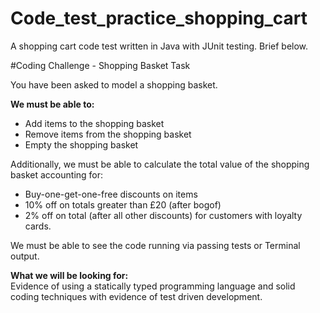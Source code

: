 # Code_test_practice_shopping_cart

A shopping cart code test written in Java with JUnit testing. Brief below.

#Coding Challenge - Shopping Basket Task  

You have been asked to model a shopping basket.  

**We must be able to:**
 
* Add items to the shopping basket  
* Remove items from the shopping basket  
* Empty the shopping basket  

Additionally, we must be able to calculate the total value of the shopping basket accounting for:  

* Buy-one-get-one-free discounts on items  
* 10% off on totals greater than £20 (after bogof)  
* 2% off on total (after all other discounts) for customers with loyalty cards.  

We must be able to see the code running via passing tests or Terminal output.  

**What we will be looking for:**  
Evidence of using a statically typed programming language and solid coding techniques with evidence of test driven development.

